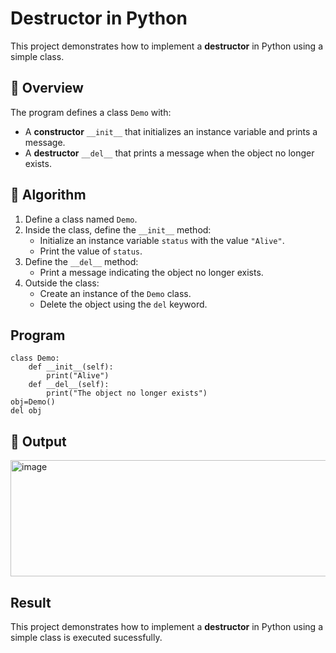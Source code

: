 # Destructor in Python

This project demonstrates how to implement a **destructor** in Python using a simple class.

## 🚀 Overview

The program defines a class `Demo` with:

- A **constructor** `__init__` that initializes an instance variable and prints a message.
- A **destructor** `__del__` that prints a message when the object no longer exists.

## 🧠 Algorithm

1. Define a class named `Demo`.
2. Inside the class, define the `__init__` method:
   - Initialize an instance variable `status` with the value `"Alive"`.
   - Print the value of `status`.
3. Define the `__del__` method:
   - Print a message indicating the object no longer exists.
4. Outside the class:
   - Create an instance of the `Demo` class.
   - Delete the object using the `del` keyword.
## Program
```
class Demo:
    def __init__(self):
        print("Alive")
    def __del__(self):
        print("The object no longer exists")
obj=Demo()
del obj
```
## 🧪 Output
<img width="702" height="186" alt="image" src="https://github.com/user-attachments/assets/d73d2263-c86a-483b-bf0f-e753c2cfbb25" />


## Result
This project demonstrates how to implement a **destructor** in Python using a simple class is executed sucessfully.

